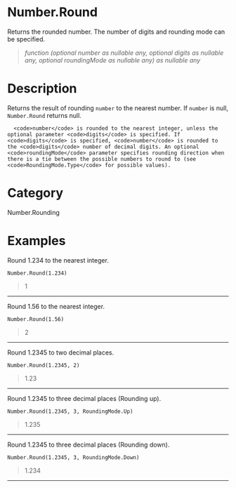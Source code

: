 ﻿# Number.Round
Returns the rounded number. The number of digits and rounding mode can be specified.
> _function (optional number as nullable any, optional digits as nullable any, optional roundingMode as nullable any) as nullable any_
# Description 
Returns the result of rounding <code>number</code> to the nearest number. If <code>number</code> is null, <code>Number.Round</code> returns null.
    
      <code>number</code> is rounded to the nearest integer, unless the optional parameter <code>digits</code> is specified. If <code>digits</code> is specified, <code>number</code> is rounded to the <code>digits</code> number of decimal digits. An optional <code>roundingMode</code> parameter specifies rounding direction when there is a tie between the possible numbers to round to (see <code>RoundingMode.Type</code> for possible values).
# Category 
Number.Rounding
# Examples 
Round 1.234 to the nearest integer.
```
Number.Round(1.234)
```
> 1
***
Round 1.56 to the nearest integer.
```
Number.Round(1.56)
```
> 2
***
Round 1.2345 to two decimal places.
```
Number.Round(1.2345, 2)
```
> 1.23
***
Round 1.2345 to three decimal places (Rounding up).
```
Number.Round(1.2345, 3, RoundingMode.Up)
```
> 1.235
***
Round 1.2345 to three decimal places (Rounding down).
```
Number.Round(1.2345, 3, RoundingMode.Down)
```
> 1.234
***

